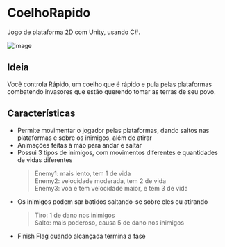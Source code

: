 # CoelhoRapido
Jogo de plataforma 2D com Unity, usando C#.
  
![image](https://github.com/user-attachments/assets/d7189d33-87fb-44f0-bb83-f0b424f462d0)



## Ideia
Você controla Rápido, um coelho que é rápido e pula pelas plataformas combatendo invasores que estão querendo tomar as terras de seu povo.  

## Características
- Permite movimentar o jogador pelas plataformas, dando saltos nas plataformas e sobre os inimigos, além de atirar
- Animações feitas à mão para andar e saltar  
- Possui  3 tipos de inimigos, com movimentos diferentes e quantidades de vidas diferentes
  > Enemy1: mais lento, tem 1 de vida  
  > Enemy2: velocidade moderada, tem 2 de vida  
  > Enemy3: voa e tem velocidade maior, e tem 3 de vida
- Os inimigos podem sar batidos saltando-se sobre eles ou atirando
  > Tiro: 1 de dano nos inimigos  
  > Salto: mais poderoso, causa 5 de dano nos inimigos
- Finish Flag quando alcançada termina a fase
